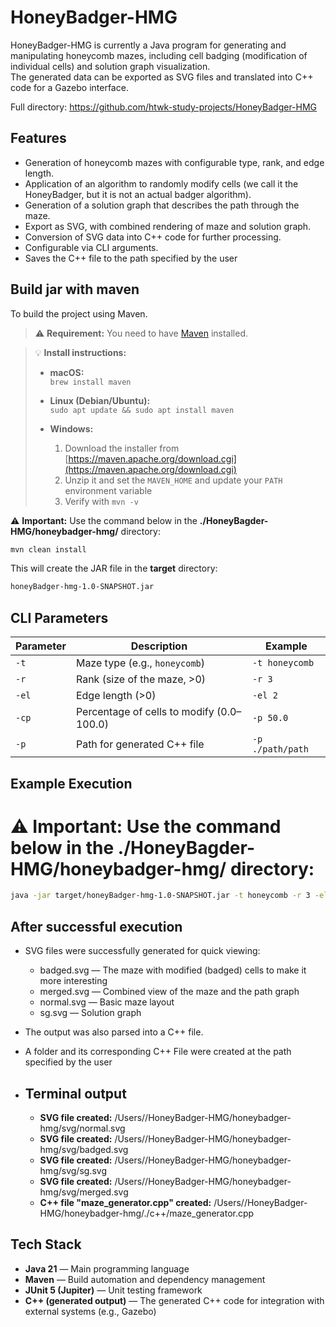 # HoneyBadger-HMG

HoneyBadger-HMG is currently a Java program for generating and manipulating honeycomb mazes, including cell badging (modification of individual cells) and solution graph visualization.<br>
The generated data can be exported as SVG files and translated into C++ code for a Gazebo interface.

Full directory: https://github.com/htwk-study-projects/HoneyBadger-HMG

## Features

- Generation of honeycomb mazes with configurable type, rank, and edge length.
- Application of an algorithm to randomly modify cells (we call it the HoneyBadger, but it is not an actual badger algorithm).
- Generation of a solution graph that describes the path through the maze.
- Export as SVG, with combined rendering of maze and solution graph.
- Conversion of SVG data into C++ code for further processing.
- Configurable via CLI arguments.
- Saves the C++ file to the path specified by the user

## Build jar with maven
To build the project using Maven.

> ⚠️ **Requirement:** You need to have [Maven](https://maven.apache.org/) installed.

> 💡 **Install instructions:**
>
> - **macOS:**  
>   `brew install maven`
>
> - **Linux (Debian/Ubuntu):**  
>   `sudo apt update && sudo apt install maven`
>
> - **Windows:**  
>   1. Download the installer from [https://maven.apache.org/download.cgi](https://maven.apache.org/download.cgi)  
>   2. Unzip it and set the `MAVEN_HOME` and update your `PATH` environment variable  
>   3. Verify with `mvn -v`


⚠️ **Important:** Use the command below in the **./HoneyBagder-HMG/honeybadger-hmg/** directory:

```bash
mvn clean install
```
This will create the JAR file in the **target** directory:
```bash
honeyBadger-hmg-1.0-SNAPSHOT.jar
```

## CLI Parameters

| Parameter | Description | Example |
|------------|-------------|---------|
| `-t` | Maze type (e.g., `honeycomb`) | `-t honeycomb` |
| `-r` | Rank (size of the maze, >0) | `-r 3` |
| `-el` | Edge length (>0) | `-el 2` |
| `-cp` | Percentage of cells to modify (0.0–100.0) | `-p 50.0` |
| `-p`| Path for generated C++ file | `-p ./path/path`|

## Example Execution

⚠️ **Important:** Use the command below in the **./HoneyBagder-HMG/honeybadger-hmg/** directory:
=======

```bash
java -jar target/honeyBadger-hmg-1.0-SNAPSHOT.jar -t honeycomb -r 3 -el 2 -cp 20.0 -p ./c++
```

## After successful execution
- SVG files were successfully generated for quick viewing:
    - badged.svg — The maze with modified (badged) cells to make it more interesting
    - merged.svg — Combined view of the maze and the path graph
    -   normal.svg — Basic maze layout
    - sg.svg — Solution graph
- The output was also parsed into a C++ file.
- A folder and its corresponding C++ File were created at the path specified by the user

- ## Terminal output
    - **SVG file created:** /Users/<username>/HoneyBadger-HMG/honeybadger-hmg/svg/normal.svg
    - **SVG file created:** /Users/<username>/HoneyBadger-HMG/honeybadger-hmg/svg/badged.svg
    - **SVG file created:** /Users/<username>/HoneyBadger-HMG/honeybadger-hmg/svg/sg.svg
    - **SVG file created:** /Users/<username>/HoneyBadger-HMG/honeybadger-hmg/svg/merged.svg
    - **C++ file "maze_generator.cpp" created:** /Users/<username>/HoneyBadger-HMG/honeybadger-hmg/./c++/maze_generator.cpp
 


## Tech Stack

- **Java 21** — Main programming language
- **Maven** — Build automation and dependency management
- **JUnit 5 (Jupiter)** — Unit testing framework
- **C++ (generated output)** — The generated C++ code for integration with external systems (e.g., Gazebo)

